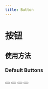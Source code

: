 ```yaml
---
title: Button
---
```


# 按钮

## 使用方法

<ClientOnly>

<Panel>
<h3 slot="header">Default Buttons</h3>
<Button btnText="default"></Button>
<Button btnStyle="w-btn-dashed" btnText="dashed"></Button>
<Button btnStyle="w-btn-danger" btnText="danger"></Button>
<Button btnStyle="w-btn-primary" btnText="primary"></Button>
</Panel>
</ClientOnly>
